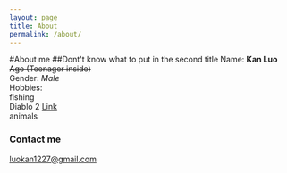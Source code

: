 ```yaml
---
layout: page
title: About
permalink: /about/
---
```

#About me
##Dont't know what to put in the second title
Name: **Kan Luo**  
~~Age (Teenager inside)~~  
Gender: *Male*  
Hobbies:  
    fishing  
    Diablo 2 [Link](https://www.blizzard.com/en-us/games/d2/)  
    animals  

### Contact me

[luokan1227@gmail.com](mailto:email@domain.com)
